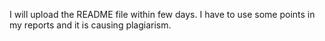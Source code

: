 


I will upload the README file within few days. I have to use some points in my reports and it is causing plagiarism.

